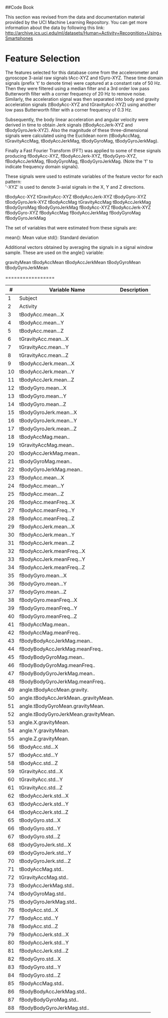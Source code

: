 ##Code Book

This section was revised from the data and documentation material provided by the UCI Machine Learning Repository. You can get more information about the data by following this link:
http://archive.ics.uci.edu/ml/datasets/Human+Activity+Recognition+Using+Smartphones



Feature Selection 
=================

The features selected for this database come from the accelerometer and gyroscope 3-axial raw signals tAcc-XYZ and tGyro-XYZ. These time domain signals (prefix 't' to denote time) were captured at a constant rate of 50 Hz. Then they were filtered using a median filter and a 3rd order low pass Butterworth filter with a corner frequency of 20 Hz to remove noise. Similarly, the acceleration signal was then separated into body and gravity acceleration signals (tBodyAcc-XYZ and tGravityAcc-XYZ) using another low pass Butterworth filter with a corner frequency of 0.3 Hz. 

Subsequently, the body linear acceleration and angular velocity were derived in time to obtain Jerk signals (tBodyAccJerk-XYZ and tBodyGyroJerk-XYZ). Also the magnitude of these three-dimensional signals were calculated using the Euclidean norm (tBodyAccMag, tGravityAccMag, tBodyAccJerkMag, tBodyGyroMag, tBodyGyroJerkMag). 

Finally a Fast Fourier Transform (FFT) was applied to some of these signals producing fBodyAcc-XYZ, fBodyAccJerk-XYZ, fBodyGyro-XYZ, fBodyAccJerkMag, fBodyGyroMag, fBodyGyroJerkMag. (Note the 'f' to indicate frequency domain signals). 

These signals were used to estimate variables of the feature vector for each pattern:  
'-XYZ' is used to denote 3-axial signals in the X, Y and Z directions.

tBodyAcc-XYZ
tGravityAcc-XYZ
tBodyAccJerk-XYZ
tBodyGyro-XYZ
tBodyGyroJerk-XYZ
tBodyAccMag
tGravityAccMag
tBodyAccJerkMag
tBodyGyroMag
tBodyGyroJerkMag
fBodyAcc-XYZ
fBodyAccJerk-XYZ
fBodyGyro-XYZ
fBodyAccMag
fBodyAccJerkMag
fBodyGyroMag
fBodyGyroJerkMag

The set of variables that were estimated from these signals are: 

mean(): Mean value
std(): Standard deviation

Additional vectors obtained by averaging the signals in a signal window sample. These are used on the angle() variable:

gravityMean
tBodyAccMean
tBodyAccJerkMean
tBodyGyroMean
tBodyGyroJerkMean	

=================


| # | Variable Name                      |Description|
|---|------------------------------------|-----------|
|  1| Subject |
|  2| Activity |
|  3| tBodyAcc.mean...X |
|  4| tBodyAcc.mean...Y |
|  5| tBodyAcc.mean...Z |
|  6| tGravityAcc.mean...X |
|  7| tGravityAcc.mean...Y |
|  8| tGravityAcc.mean...Z |
|  9| tBodyAccJerk.mean...X |
| 10| tBodyAccJerk.mean...Y |
| 11| tBodyAccJerk.mean...Z |
| 12| tBodyGyro.mean...X |
| 13| tBodyGyro.mean...Y |
| 14| tBodyGyro.mean...Z |
| 15| tBodyGyroJerk.mean...X |
| 16| tBodyGyroJerk.mean...Y |
| 17| tBodyGyroJerk.mean...Z |
| 18| tBodyAccMag.mean.. |
| 19| tGravityAccMag.mean.. |
| 20| tBodyAccJerkMag.mean.. |
| 21| tBodyGyroMag.mean.. |
| 22| tBodyGyroJerkMag.mean.. |
| 23| fBodyAcc.mean...X |
| 24| fBodyAcc.mean...Y |
| 25| fBodyAcc.mean...Z |
| 26| fBodyAcc.meanFreq...X |
| 27| fBodyAcc.meanFreq...Y |
| 28| fBodyAcc.meanFreq...Z |
| 29| fBodyAccJerk.mean...X |
| 30| fBodyAccJerk.mean...Y |
| 31| fBodyAccJerk.mean...Z |
| 32| fBodyAccJerk.meanFreq...X |
| 33| fBodyAccJerk.meanFreq...Y |
| 34| fBodyAccJerk.meanFreq...Z |
| 35| fBodyGyro.mean...X |
| 36| fBodyGyro.mean...Y |
| 37| fBodyGyro.mean...Z |
| 38| fBodyGyro.meanFreq...X |
| 39| fBodyGyro.meanFreq...Y |
| 40| fBodyGyro.meanFreq...Z |
| 41| fBodyAccMag.mean.. |
| 42| fBodyAccMag.meanFreq.. |
| 43| fBodyBodyAccJerkMag.mean.. |
| 44| fBodyBodyAccJerkMag.meanFreq.. |
| 45| fBodyBodyGyroMag.mean.. |
| 46| fBodyBodyGyroMag.meanFreq.. |
| 47| fBodyBodyGyroJerkMag.mean.. |
| 48| fBodyBodyGyroJerkMag.meanFreq.. |
| 49| angle.tBodyAccMean.gravity.          |
| 50| angle.tBodyAccJerkMean..gravityMean. |
| 51| angle.tBodyGyroMean.gravityMean.     |
| 52| angle.tBodyGyroJerkMean.gravityMean. |
| 53| angle.X.gravityMean. |
| 54| angle.Y.gravityMean. |
| 55| angle.Z.gravityMean. |
| 56| tBodyAcc.std...X |
| 57| tBodyAcc.std...Y |
| 58| tBodyAcc.std...Z |
| 59| tGravityAcc.std...X |
| 60| tGravityAcc.std...Y |
| 61| tGravityAcc.std...Z |
| 62| tBodyAccJerk.std...X |
| 63| tBodyAccJerk.std...Y |
| 64| tBodyAccJerk.std...Z     | 
| 65| tBodyGyro.std...X |
| 66| tBodyGyro.std...Y |
| 67| tBodyGyro.std...Z |
| 68| tBodyGyroJerk.std...X |
| 69| tBodyGyroJerk.std...Y |
| 70| tBodyGyroJerk.std...Z |
| 71| tBodyAccMag.std.. |
| 72| tGravityAccMag.std.. |
| 73| tBodyAccJerkMag.std.. |
| 74| tBodyGyroMag.std.. |
| 75| tBodyGyroJerkMag.std.. |
| 76| fBodyAcc.std...X |
| 77| fBodyAcc.std...Y |
| 78| fBodyAcc.std...Z |
| 79| fBodyAccJerk.std...X |
| 80| fBodyAccJerk.std...Y |
| 81| fBodyAccJerk.std...Z |
| 82| fBodyGyro.std...X |
| 83| fBodyGyro.std...Y |
| 84| fBodyGyro.std...Z |
| 85| fBodyAccMag.std.. |
| 86| fBodyBodyAccJerkMag.std.. |
| 87| fBodyBodyGyroMag.std.. |
| 88| fBodyBodyGyroJerkMag.std.. |
